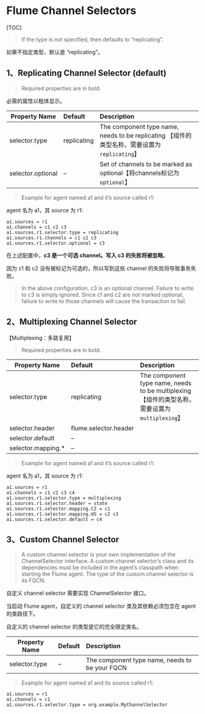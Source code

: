 # Flume Channel Selectors

[TOC]

> If the type is not specified, then defaults to “replicating”.

如果不指定类型，默认是 “replicating”。

## 1、Replicating Channel Selector (default)

> Required properties are in bold.

必需的属性以粗体显示。

Property Name     |   Default        | 	Description
---|:---|:---
selector.type     |   replicating    |   The component type name, needs to be replicating 【组件的类型名称，需要设置为`replicating`】
selector.optional |   –              |   Set of channels to be marked as optional【将channels标记为`optional`】

> Example for agent named a1 and it’s source called r1:

agent 名为 a1，其 source 为 r1:

	a1.sources = r1
	a1.channels = c1 c2 c3
	a1.sources.r1.selector.type = replicating
	a1.sources.r1.channels = c1 c2 c3
	a1.sources.r1.selector.optional = c3

在上述配置中，**c3 是一个可选 channel。写入 c3 的失败将被忽略**。

因为 c1 和 c2 没有被标记为可选的，所以写到这些 channel 的失败将导致事务失败。

> In the above configuration, c3 is an optional channel. Failure to write to c3 is simply ignored. Since c1 and c2 are not marked optional, failure to write to those channels will cause the transaction to fail.

## 2、Multiplexing Channel Selector

【Multiplexing：多路复用】

> Required properties are in bold.

Property Name     |  Default                 |   Description
---|:---|:---
selector.type     |  replicating             |  The component type name, needs to be multiplexing【组件的类型名称，需要设置为`multiplexing`】
selector.header   |  flume.selector.header   |  	 
selector.default  |  –	                     | 
selector.mapping.*|  –	                     | 

> Example for agent named a1 and it’s source called r1:

agent 名为 a1，其 source 为 r1:

	a1.sources = r1
	a1.channels = c1 c2 c3 c4
	a1.sources.r1.selector.type = multiplexing
	a1.sources.r1.selector.header = state
	a1.sources.r1.selector.mapping.CZ = c1
	a1.sources.r1.selector.mapping.US = c2 c3
	a1.sources.r1.selector.default = c4

## 3、Custom Channel Selector

> A custom channel selector is your own implementation of the ChannelSelector interface. A custom channel selector’s class and its dependencies must be included in the agent’s classpath when starting the Flume agent. The type of the custom channel selector is its FQCN.

自定义 channel selector 需要实现 ChannelSelector 接口。

当启动 Flume agent，自定义的 channel selector 类及其依赖必须包含在 agent 的类路径下。

自定义的 channel selector 的类型是它的完全限定类名。

Property Name  | Default  | Description
---|:---|:---
selector.type  |   –      | The component type name, needs to be your FQCN

> Example for agent named a1 and its source called r1:

	a1.sources = r1
	a1.channels = c1
	a1.sources.r1.selector.type = org.example.MyChannelSelector